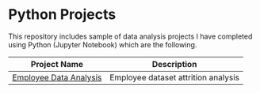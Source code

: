 # Python Projects
This repository includes sample of data analysis projects I have completed using Python (Jupyter Notebook) which are the following.

| Project Name  | Description |
| ------------- | ------------- |
| [Employee Data Analysis](https://github.com/yashxm/Python-Projects/tree/main/Employee_dataset) | Employee dataset attrition analysis |
